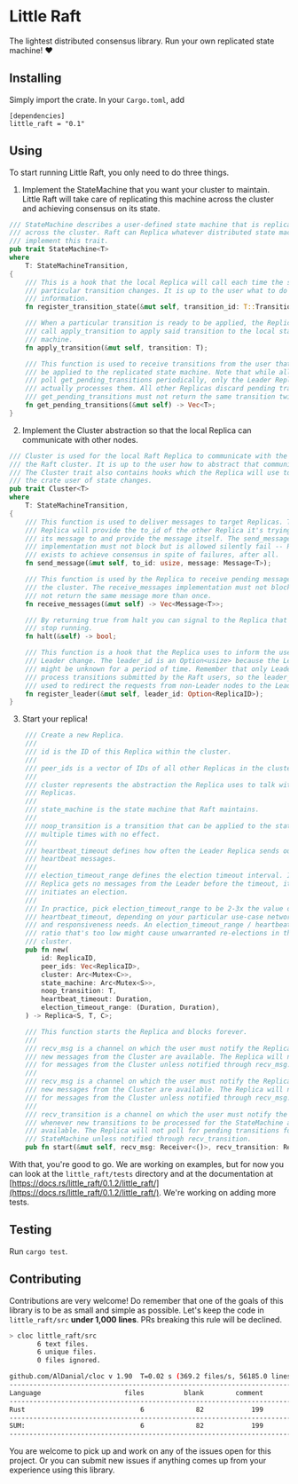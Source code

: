 # Little Raft
The lightest distributed consensus library. Run your own replicated state machine! :heart:

## Installing
Simply import the crate. In your `Cargo.toml`, add
```
[dependencies]
little_raft = "0.1"
```

## Using
To start running Little Raft, you only need to do three things.
1. Implement the StateMachine that you want your cluster to maintain. Little Raft will take care of replicating this machine across the cluster and achieving consensus on its state.
```rust
/// StateMachine describes a user-defined state machine that is replicated
/// across the cluster. Raft can Replica whatever distributed state machine can
/// implement this trait.
pub trait StateMachine<T>
where
    T: StateMachineTransition,
{
    /// This is a hook that the local Replica will call each time the state of a
    /// particular transition changes. It is up to the user what to do with that
    /// information.
    fn register_transition_state(&mut self, transition_id: T::TransitionID, state: TransitionState);

    /// When a particular transition is ready to be applied, the Replica will
    /// call apply_transition to apply said transition to the local state
    /// machine.
    fn apply_transition(&mut self, transition: T);

    /// This function is used to receive transitions from the user that need to
    /// be applied to the replicated state machine. Note that while all Replicas
    /// poll get_pending_transitions periodically, only the Leader Replica
    /// actually processes them. All other Replicas discard pending transitions.
    /// get_pending_transitions must not return the same transition twice.
    fn get_pending_transitions(&mut self) -> Vec<T>;
}
```

2. Implement the Cluster abstraction so that the local Replica can communicate with other nodes.
```rust
/// Cluster is used for the local Raft Replica to communicate with the rest of
/// the Raft cluster. It is up to the user how to abstract that communication.
/// The Cluster trait also contains hooks which the Replica will use to inform
/// the crate user of state changes.
pub trait Cluster<T>
where
    T: StateMachineTransition,
{
    /// This function is used to deliver messages to target Replicas. The
    /// Replica will provide the to_id of the other Replica it's trying to send
    /// its message to and provide the message itself. The send_message
    /// implementation must not block but is allowed silently fail -- Raft
    /// exists to achieve consensus in spite of failures, after all.
    fn send_message(&mut self, to_id: usize, message: Message<T>);

    /// This function is used by the Replica to receive pending messages from
    /// the cluster. The receive_messages implementation must not block and must
    /// not return the same message more than once.
    fn receive_messages(&mut self) -> Vec<Message<T>>;

    /// By returning true from halt you can signal to the Replica that it should
    /// stop running.
    fn halt(&self) -> bool;

    /// This function is a hook that the Replica uses to inform the user of the
    /// Leader change. The leader_id is an Option<usize> because the Leader
    /// might be unknown for a period of time. Remember that only Leaders can
    /// process transitions submitted by the Raft users, so the leader_id can be
    /// used to redirect the requests from non-Leader nodes to the Leader node.
    fn register_leader(&mut self, leader_id: Option<ReplicaID>);
}
```
3. Start your replica!
```rust
    /// Create a new Replica.
    ///
    /// id is the ID of this Replica within the cluster.
    ///
    /// peer_ids is a vector of IDs of all other Replicas in the cluster.
    ///
    /// cluster represents the abstraction the Replica uses to talk with other
    /// Replicas.
    ///
    /// state_machine is the state machine that Raft maintains.
    ///
    /// noop_transition is a transition that can be applied to the state machine
    /// multiple times with no effect.
    ///
    /// heartbeat_timeout defines how often the Leader Replica sends out
    /// heartbeat messages.
    ///
    /// election_timeout_range defines the election timeout interval. If the
    /// Replica gets no messages from the Leader before the timeout, it
    /// initiates an election.
    ///
    /// In practice, pick election_timeout_range to be 2-3x the value of
    /// heartbeat_timeout, depending on your particular use-case network latency
    /// and responsiveness needs. An election_timeout_range / heartbeat_timeout
    /// ratio that's too low might cause unwarranted re-elections in the
    /// cluster.
    pub fn new(
        id: ReplicaID,
        peer_ids: Vec<ReplicaID>,
        cluster: Arc<Mutex<C>>,
        state_machine: Arc<Mutex<S>>,
        noop_transition: T,
        heartbeat_timeout: Duration,
        election_timeout_range: (Duration, Duration),
    ) -> Replica<S, T, C>;

    /// This function starts the Replica and blocks forever.
    ///
    /// recv_msg is a channel on which the user must notify the Replica whenever
    /// new messages from the Cluster are available. The Replica will not poll
    /// for messages from the Cluster unless notified through recv_msg.
    ///
    /// recv_msg is a channel on which the user must notify the Replica whenever
    /// new messages from the Cluster are available. The Replica will not poll
    /// for messages from the Cluster unless notified through recv_msg.
    ///
    /// recv_transition is a channel on which the user must notify the Replica
    /// whenever new transitions to be processed for the StateMachine are
    /// available. The Replica will not poll for pending transitions for the
    /// StateMachine unless notified through recv_transition.
    pub fn start(&mut self, recv_msg: Receiver<()>, recv_transition: Receiver<()>);
```


With that, you're good to go. We are working on examples, but for now you can look at the `little_raft/tests` directory and at the documentation at [https://docs.rs/little_raft/0.1.2/little_raft/](https://docs.rs/little_raft/0.1.2/little_raft/). We're working on adding more tests.


## Testing
Run `cargo test`.

## Contributing
Contributions are very welcome! Do remember that one of the goals of this library is to be as small and simple as possible. Let's keep the code in `little_raft/src` **under 1,000 lines**. PRs breaking this rule will be declined.
```bash
> cloc little_raft/src
       6 text files.
       6 unique files.                              
       0 files ignored.

github.com/AlDanial/cloc v 1.90  T=0.02 s (369.2 files/s, 56185.0 lines/s)
-------------------------------------------------------------------------------
Language                     files          blank        comment           code
-------------------------------------------------------------------------------
Rust                             6             82            199            632
-------------------------------------------------------------------------------
SUM:                             6             82            199            632
-------------------------------------------------------------------------------
```

You are welcome to pick up and work on any of the issues open for this project. Or you can submit new issues if anything comes up from your experience using this library.